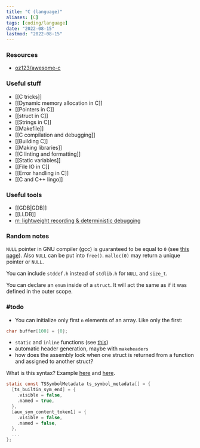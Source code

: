 ```yaml
---
title: "C (language)"
aliases: [C]
tags: [coding/language]
date: "2022-08-15"
lastmod: "2022-08-15"
---
```


### Resources
- [oz123/awesome-c](https://github.com/oz123/awesome-c)

### Useful stuff
- [[C tricks]]
- [[Dynamic memory allocation in C]]
- [[Pointers in C]]
- [[struct in C]]
- [[Strings in C]]
- [[Makefile]]
- [[C compilation and debugging]]
- [[Building C]]
- [[Making libraries]]
- [[C linting and formatting]]
- [[Static variables]]
- [[File IO in C]]
- [[Error handling in C]]
- [[C and C++ lingo]]

### Useful tools
- [[GDB|GDB]]
- [[LLDB]]
- [rr: lightweight recording & deterministic debugging](https://rr-project.org/)

### Random notes
`NULL` pointer in GNU compiler (gcc) is guaranteed to be equal to `0` (see [this page](https://www.gnu.org/software/libc/manual/html_node/Null-Pointer-Constant.html)). Also `NULL` can be put into `free()`. `malloc(0)` may return a unique pointer or `NULL`.

You can include `stddef.h` instead of `stdlib.h` for `NULL` and `size_t`.

You can declare an `enum` inside of a `struct`. It will act the same as if it was defined in the outer scope.

### #todo 
- You can initialize only first `n` elements of an array. Like only the first:
```C
char buffer[100] = {0};
```
- `static` and `inline` functions (see [this](https://stackoverflow.com/questions/31108159/))
- automatic header generation, maybe with `makeheaders`
- how does the assembly look when one struct is returned from a function and assigned to another struct?

What is this syntax? Example [here](https://github.com/gbprod/tree-sitter-twig/blob/42f379e658b16b37804c72a1e30c9a4ccd81f52e/src/parser.c#L488) and [here](https://github.com/gbprod/tree-sitter-twig/blob/42f379e658b16b37804c72a1e30c9a4ccd81f52e/src/parser.c#L1095).
```C
static const TSSymbolMetadata ts_symbol_metadata[] = {
  [ts_builtin_sym_end] = {
    .visible = false,
    .named = true,
  },
  [aux_sym_content_token1] = {
    .visible = false,
    .named = false,
  },
  ...
};
```